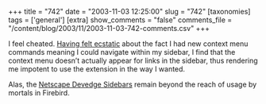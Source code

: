 +++
title = "742"
date = "2003-11-03 12:25:00"
slug = "742"
[taxonomies]
tags = ['general']
[extra]
show_comments = "false"
comments_file = "/content/blog/2003/11/2003-11-03-742-comments.csv"
+++

I feel cheated. [Having felt ecstatic](http://pipthepixie.tripod.com/blog/archive/2003_11_01_blog.html#106780989343786868) about the fact I had new context menu commands meaning I could navigate within my sidebar, I find that the context menu doesn’t actually appear for links in the sidebar, thus rendering me impotent to use the extension in the way I wanted.

Alas, the [Netscape Devedge Sidebars](http://devedge.netscape.com/toolbox/sidebars/) remain beyond the reach of usage by mortals in Firebird.
